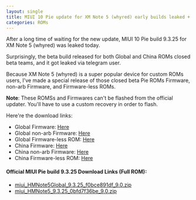 ```yaml
---
layout: single
title: MIUI 10 Pie update for XM Note 5 (whyred) early builds leaked + Firmware
categories: ROMs
---
```

After a long time of waiting for the new update, MIUI 10 Pie build 9.3.25 for XM Note 5 (whyred) was leaked today.

Surprisingly, the beta build released for both Global and China ROMs closed beta teams, and it got leaked via telegram user.

Because XM Note 5 (whyred) is a super popular device for custom ROMs users, I've made a special release of those closed beta Pie ROMs Firmware, non-arb Firmware, and Firmware-less ROMs.

**Note**: These ROMSs and Firmwares can't be flashed from the official updater. You'll have to use a custom recovery in order to flash.

Here're the download links:
- Global Firmware: [Here](https://www.androidfilehost.com/?fid=1395089523397925480)
- Global non-arb Firmware: [Here](https://www.androidfilehost.com/?fid=1395089523397925477)
- Global Firmware-less ROM: [Here](https://www.androidfilehost.com/?fid=1395089523397925488)
- China Firmware: [Here](https://www.androidfilehost.com/?fid=1395089523397925478)
- China non-arb Firmware: [Here](https://www.androidfilehost.com/?fid=1395089523397925479)
- China Firmware-less ROM: [Here](https://www.androidfilehost.com/?fid=1395089523397925489)

#### Official MIUI Pie build 9.3.25 Download Links (Full ROM):
- [miui_HMNote5Global_9.3.25_f0bce891df_9.0.zip](https://bigota.d.miui.com/9.3.25/miui_HMNote5Global_9.3.25_f0bce891df_9.0.zip)
- [miui_HMNote5_9.3.25_0bfd7f36be_9.0.zip](https://bigota.d.miui.com/9.3.25/miui_HMNote5_9.3.25_0bfd7f36be_9.0.zip)
